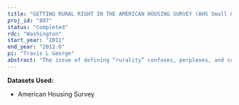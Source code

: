 ```yaml
---
title: "GETTING RURAL RIGHT IN THE AMERICAN HOUSING SURVEY (AHS Small Grants Project)"
proj_id: "897"
status: "Completed"
rdc: "Washington"
start_year: "2011"
end_year: "2012.0"
pi: "Travis L George"
abstract: "The issue of defining “rurality” confuses, perplexes, and confounds nearly everyone who works with or studies rural populations in the United States. This is particularly true in statistical analyses and surveys such as the American Housing Survey (AHS). While the AHS is one of the most detailed and valuable sources of information on the nation’s housing stock, the survey has substantial shortcomings and limitations concerning its coverage and reporting of rural households. This project carries out a detailed geographical analysis of the current rural sample within the AHS. The project incorporates several different rural classifications into the survey to provide a more comprehensive assessment of residence patterns. The project will provide recommendations to improve the reliability and coverage of rural housing units for future surveys."
---
```


**Datasets Used:**

  - American Housing Survey 

